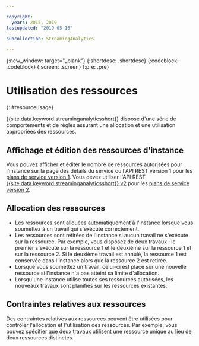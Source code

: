 ```yaml
---

copyright:
  years: 2015, 2019
lastupdated: "2019-05-16"

subcollection: StreamingAnalytics

---
```


<!-- Attribute definitions -->
{:new_window: target="_blank"}
{:shortdesc: .shortdesc}
{:codeblock: .codeblock}
{:screen: .screen}
{:pre: .pre}


# Utilisation des ressources
{: #resourceusage}

{{site.data.keyword.streaminganalyticsshort}} dispose d'une série de comportements et de règles assurant une allocation et une utilisation appropriées des ressources.

## Affichage et édition des ressources d'instance
Vous pouvez afficher et éditer le nombre de ressources autorisées pour l'instance sur la page des détails du service ou l'API REST version 1 pour les [plans de service version 1](/docs/services/StreamingAnalytics?topic=StreamingAnalytics-service_plans#service_plans). Vous devez utiliser l'API REST [{{site.data.keyword.streaminganalyticsshort}} v2](https://{DomainName}/apidocs/streaming-analytics-v2#get-a-streaming-analytics-instance) pour les [plans de service version 2](/docs/services/StreamingAnalytics?topic=StreamingAnalytics-service_plans#service_plans).

## Allocation des ressources
- Les ressources sont allouées automatiquement à l'instance lorsque vous soumettez à un travail qui s'exécute correctement.
- Les ressources sont retirées de l'instance si aucun travail ne s'exécute sur la ressource. Par exemple, vous disposez de deux travaux : le premier s'exécute sur la ressource 1 et le deuxième sur la ressource 1 et sur la ressource 2. Si le deuxième travail est annulé, la ressource 1 est conservée dans l'instance alors que la ressource 2 est retirée.
- Lorsque vous soumettez un travail, celui-ci est placé sur une nouvelle ressource si l'instance n'a pas atteint sa limite d'allocation.
- Lorsqu'une instance utilise toutes ses ressources autorisées, les nouveaux travaux sont planifiés sur les ressources existantes.

## Contraintes relatives aux ressources

Des contraintes relatives aux ressources peuvent être utilisées pour contrôler l'allocation et l'utilisation des ressources. Par exemple, vous pouvez spécifier que deux travaux utilisent une ressource unique au lieu de deux ressources distinctes.
